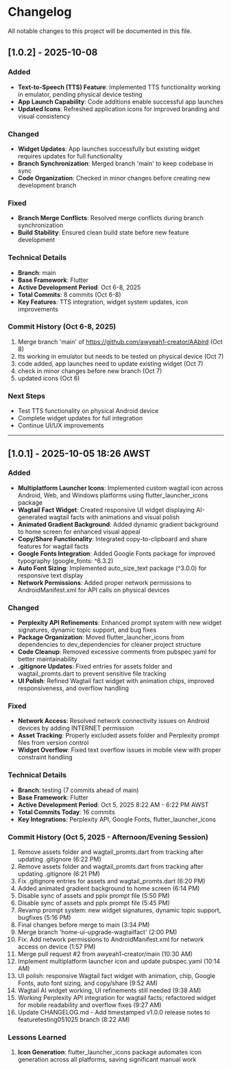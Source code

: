 # Changelog
All notable changes to this project will be documented in this file.

## [1.0.2] - 2025-10-08

### Added
- **Text-to-Speech (TTS) Feature**: Implemented TTS functionality working in emulator, pending physical device testing
- **App Launch Capability**: Code additions enable successful app launches
- **Updated Icons**: Refreshed application icons for improved branding and visual consistency

### Changed
- **Widget Updates**: App launches successfully but existing widget requires updates for full functionality
- **Branch Synchronization**: Merged branch 'main' to keep codebase in sync
- **Code Organization**: Checked in minor changes before creating new development branch

### Fixed
- **Branch Merge Conflicts**: Resolved merge conflicts during branch synchronization
- **Build Stability**: Ensured clean build state before new feature development

### Technical Details
- **Branch**: main
- **Base Framework**: Flutter
- **Active Development Period**: Oct 6-8, 2025
- **Total Commits**: 8 commits (Oct 6-8)
- **Key Features**: TTS integration, widget system updates, icon improvements

### Commit History (Oct 6-8, 2025)
1. Merge branch 'main' of https://github.com/awyeah1-creator/AAbird (Oct 8)
2. tts working in emulator but needs to be tested on physical device (Oct 7)
3. code added, app launches need to update existing widget (Oct 7)
4. check in minor changes before new branch (Oct 7)
5. updated icons (Oct 6)

### Next Steps
- Test TTS functionality on physical Android device
- Complete widget updates for full integration
- Continue UI/UX improvements

---

## [1.0.1] - 2025-10-05 18:26 AWST

### Added
- **Multiplatform Launcher Icons**: Implemented custom wagtail icon across Android, Web, and Windows platforms using flutter_launcher_icons package
- **Wagtail Fact Widget**: Created responsive UI widget displaying AI-generated wagtail facts with animations and visual polish
- **Animated Gradient Background**: Added dynamic gradient background to home screen for enhanced visual appeal
- **Copy/Share Functionality**: Integrated copy-to-clipboard and share features for wagtail facts
- **Google Fonts Integration**: Added Google Fonts package for improved typography (google_fonts: ^6.3.2)
- **Auto Font Sizing**: Implemented auto_size_text package (^3.0.0) for responsive text display
- **Network Permissions**: Added proper network permissions to AndroidManifest.xml for API calls on physical devices

### Changed
- **Perplexity API Refinements**: Enhanced prompt system with new widget signatures, dynamic topic support, and bug fixes
- **Package Organization**: Moved flutter_launcher_icons from dependencies to dev_dependencies for cleaner project structure  
- **Code Cleanup**: Removed excessive comments from pubspec.yaml for better maintainability
- **.gitignore Updates**: Fixed entries for assets folder and wagtail_promts.dart to prevent sensitive file tracking
- **UI Polish**: Refined Wagtail fact widget with animation chips, improved responsiveness, and overflow handling

### Fixed
- **Network Access**: Resolved network connectivity issues on Android devices by adding INTERNET permission
- **Asset Tracking**: Properly excluded assets folder and Perplexity prompt files from version control
- **Widget Overflow**: Fixed text overflow issues in mobile view with proper constraint handling

### Technical Details
- **Branch**: testing (7 commits ahead of main)
- **Base Framework**: Flutter
- **Active Development Period**: Oct 5, 2025 8:22 AM - 6:22 PM AWST
- **Total Commits Today**: 16 commits
- **Key Integrations**: Perplexity API, Google Fonts, flutter_launcher_icons

### Commit History (Oct 5, 2025 - Afternoon/Evening Session)
1. Remove assets folder and wagtail_promts.dart from tracking after updating .gitignore (6:22 PM)
2. Remove assets folder and wagtail_promts.dart from tracking after updating .gitignore (6:21 PM)  
3. Fix .gitignore entries for assets and wagtail_promts.dart (6:20 PM)
4. Added animated gradient background to home screen (6:14 PM)
5. Disable sync of assets and pplx prompt file (5:50 PM)
6. Disable sync of assets and pplx prompt file (5:45 PM)
7. Revamp prompt system: new widget signatures, dynamic topic support, bugfixes (5:16 PM)
8. Final changes before merge to main (3:34 PM)
9. Merge branch 'home-ui-upgrade-wagtailfact' (2:00 PM)
10. Fix: Add network permissions to AndroidManifest.xml for network access on device (1:57 PM)
11. Merge pull request #2 from awyeah1-creator/main (10:30 AM)
12. Implement multiplatform launcher icon and update pubspec.yaml (10:14 AM)
13. UI polish: responsive Wagtail fact widget with animation, chip, Google Fonts, auto font sizing, and copy/share (9:52 AM)
14. Wagtail AI widget working, UI refinements still needed (9:38 AM)
15. Working Perplexity API integration for wagtail facts; refactored widget for mobile readability and overflow fixes (9:27 AM)
16. Update CHANGELOG.md - Add timestamped v1.0.0 release notes to featuretesting051025 branch (8:22 AM)

### Lessons Learned
1. **Icon Generation**: flutter_launcher_icons package automates icon generation across all platforms, saving significant manual work
